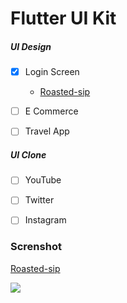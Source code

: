# Flutter UI Kit

##### UI Design

- [x] Login Screen
  - [Roasted-sip](https://github.com/champ96k/Flutter-UI-Kit/tree/master/lib/Login/Roasted)
  
- [ ] E Commerce
- [ ] Travel App



##### UI Clone

- [ ] YouTube
- [ ] Twitter
- [ ] Instagram





### Screnshot

[Roasted-sip](https://github.com/champ96k/Flutter-UI-Kit/tree/master/lib/Login/Roasted)

![](https://assets.materialup.com/uploads/1fef6793-c78a-42a7-8def-d32e0cb0510c/preview.png)




